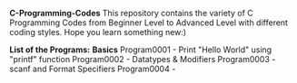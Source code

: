 **C-Programming-Codes**
This repository contains the variety of C Programming Codes from Beginner Level to Advanced Level with different coding styles. Hope you learn something new:)

**List of the Programs:**
**Basics**
Program0001 - Print "Hello World" using "printf" function
Program0002 - Datatypes & Modifiers
Program0003 - scanf and Format Specifiers
Program0004 - 
